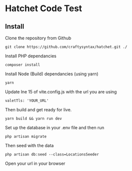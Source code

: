 # Hatchet Code Test

## Install

Clone the repository from Github
```
git clone https://github.com/craftysyntax/hatchet.git ./
```

Install PHP dependancies
```
composer install
```

Install Node (Build) dependancies (using yarn)
```
yarn
```

Update lne 15 of vite.config.js with the url you are using
```
valetTls: 'YOUR_URL'
```

Then build and get ready for live.
```
yarn build && yarn run dev
```

Set up the database in your .env file and then run

```
php artisan migrate 
```

Then seed with the data

```
php artisan db:seed --class=LocationsSeeder
``` 

Open your url in your browser

